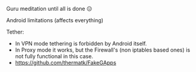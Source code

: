 Guru meditation until all is done :expressionless: 



Android limitations (affects everything)

Tether:
* In VPN mode tethering is forbidden by Android itself.
* In Proxy mode it works, but the Firewall's (non iptables based ones) is not fully functional in this case.
* https://github.com/thermatk/FakeGApps


